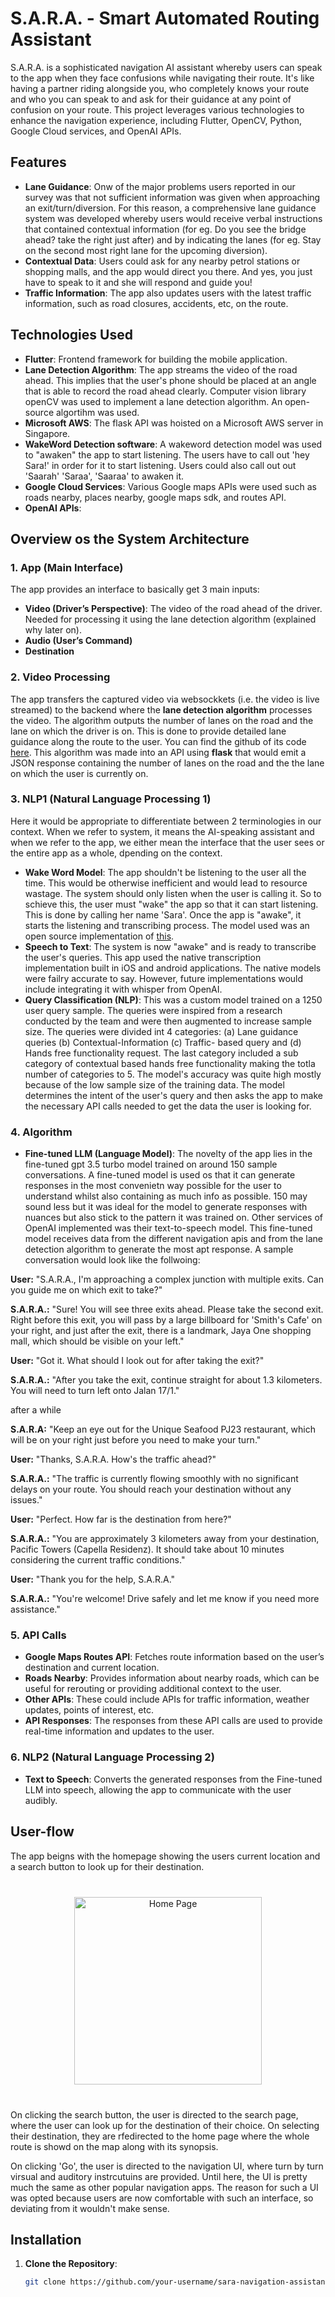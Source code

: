 # S.A.R.A. - Smart Automated Routing Assistant

S.A.R.A. is a sophisticated navigation AI assistant whereby users can speak to the app when they face confusions while navigating their route. It's like having a partner riding alongside you, who completely knows your route and who you can speak to and ask for their guidance at any point of confusion on your route.
This project leverages various technologies to enhance the navigation experience, including Flutter, OpenCV, Python, Google Cloud services, and OpenAI APIs.


## Features

- **Lane Guidance**: Onw of the major problems users reported in our survey was that not sufficient information was given when approaching an exit/turn/diversion. For this reason, a comprehensive lane guidance system was developed whereby users would receive verbal instructions that contained contextual information (for eg. Do you see the bridge ahead? take the right just after) and by indicating the lanes (for eg. Stay on the second most right lane for the upcoming diversion).
- **Contextual Data**: Users could ask for any nearby petrol stations or shopping malls, and the app would direct you there. And yes, you just have to speak to it and she will respond and guide you!
- **Traffic Information**: The app also updates users with the latest traffic information, such as road closures, accidents, etc, on the route.

## Technologies Used

- **Flutter**: Frontend framework for building the mobile application.
- **Lane Detection Algorithm**: The app streams the video of the road ahead. This implies that the user's phone should be placed at an angle that is able to record the road ahead clearly. Computer vision library openCV was used to implement a lane detection algorithm. An open-source algortihm was used. 
- **Microsoft AWS**: The flask API was hoisted on a Microsoft AWS server in Singapore.
- **WakeWord Detection software**: A wakeword detection model was used to "awaken" the app to start listening. The users have to call out 'hey Sara!' in order for it to start listening. Users could also call out out 'Saarah' 'Saraa', 'Saaraa' to awaken it. 
- **Google Cloud Services**: Various Google maps APIs were used such as roads nearby, places nearby, google maps sdk, and routes API.
- **OpenAI APIs**:

## Overview os the System Architecture

### 1. App (Main Interface)
The app provides an interface to basically get 3 main inputs:
- **Video (Driver’s Perspective)**: The video of the road ahead of the driver. Needed for processing it using the lane detection algorithm (explained why later on).
- **Audio (User’s Command)**
- **Destination**

### 2. Video Processing
The app transfers the captured video via websockkets (i.e. the video is live streamed) to the backend where the **lane detection algorithm** processes the video. The algorithm outputs the number of lanes on the road and the lane on which the driver is on. This is done to provide detailed lane guidance along the route to the user. You can find the github of its code <a href="https://github.com/cfzd/Ultra-Fast-Lane-Detection-v2">here</a>. This algorithm was made into an API using **flask** that would emit a JSON response containing the number of lanes on the road and the the lane on which the user is currently on.


### 3. NLP1 (Natural Language Processing 1)
Here it would be appropriate to differentiate between 2 terminologies in our context. When we refer to system, it means the AI-speaking assistant and when we refer to the app, we either mean the interface that the user sees or the entire app as a whole, dpending on the context.
- **Wake Word Model**: The app shouldn't be listening to the user all the time. This would be otherwise inefficient and would lead to resource wastage. The system should only listen when the user is calling it. So to schieve this, the user must "wake" the app so that it can start listening. This is done by calling her name 'Sara'. Once the app is "awake", it starts the listening and transcribing process. The model used was an open source implementation of <a href="https://github.com/dscripka/openWakeWord">this</a>.
- **Speech to Text**: The system is now "awake" and is ready to transcribe the user's queries. This app used the native transcription implementation built in iOS and android applications. The native models were failry accurate to say. However, future implementations would include integrating it with whisper from OpenAI.
- **Query Classification (NLP)**: This was a custom model trained on a 1250 user query sample. The queries were inspired from a research conducted by the team and were then augmented to increase sample size. The queries were divided int 4 categories: (a) Lane guidance queries (b) Contextual-Information (c) Traffic- based query and (d) Hands free functionality request. The last category included a sub category of contextual based hands free functionality making the totla number of categories to 5. The model's accuracy was quite high mostly because of the low sample size of the training data. The model determines the intent of the user's query and then asks the app to make the necessary API calls needed to get the data the user is looking for.

### 4. Algorithm
- **Fine-tuned LLM (Language Model)**:  The novelty of the app lies in the fine-tuned gpt 3.5 turbo model trained on around 150 sample conversations. A fine-tuned model is used os that it can generate responses in the most convenietn way possible for the user to understand whilst also containing as much info as possible. 150 may sound less but it was ideal for the model to generate responses with nuances but also stick to the pattern it was trained on. Other services of OpenAI implemented was their text-to-speech model. This fine-tuned model receives data from the different navigation apis and from the lane detection algorithm to generate the most apt response. A sample conversation would look like the follwoing:

**User:** "S.A.R.A., I'm approaching a complex junction with multiple exits. Can you guide me on which exit to take?"

**S.A.R.A.:** "Sure! You will see three exits ahead. Please take the second exit. Right before this exit, you will pass by a large billboard for 'Smith's Cafe' on your right, and just after the exit, there is a landmark, Jaya One shopping mall, which should be visible on your left."

**User:** "Got it. What should I look out for after taking the exit?"

**S.A.R.A.:** "After you take the exit, continue straight for about 1.3 kilometers. You will need to turn left onto Jalan 17/1."

after a while

**S.A.R.A:** "Keep an eye out for the Unique Seafood PJ23 restaurant, which will be on your right just before you need to make your turn." 

**User:** "Thanks, S.A.R.A. How's the traffic ahead?"

**S.A.R.A.:** "The traffic is currently flowing smoothly with no significant delays on your route. You should reach your destination without any issues."

**User:** "Perfect. How far is the destination from here?"

**S.A.R.A.:** "You are approximately 3 kilometers away from your destination, Pacific Towers (Capella Residenz). It should take about 10 minutes considering the current traffic conditions."

**User:** "Thank you for the help, S.A.R.A."

**S.A.R.A.:** "You're welcome! Drive safely and let me know if you need more assistance."

  

### 5. API Calls
- **Google Maps Routes API**: Fetches route information based on the user’s destination and current location.
- **Roads Nearby**: Provides information about nearby roads, which can be useful for rerouting or providing additional context to the user.
- **Other APIs**: These could include APIs for traffic information, weather updates, points of interest, etc.
- **API Responses**: The responses from these API calls are used to provide real-time information and updates to the user.

### 6. NLP2 (Natural Language Processing 2)
- **Text to Speech**: Converts the generated responses from the Fine-tuned LLM into speech, allowing the app to communicate with the user audibly.


  
## User-flow

The app beigns with the homepage showing the users current location and a search button to look up for their destination.

<p align="center" style="margin-top:40px; margin-bottom:40px;"><img src="readMeAssets/maps_ui.JPG" alt="Home Page" width="300"/></p>


On clicking the search button, the user is directed to the search page, where the user can look up for the destination of their choice. On selecting their destination, they are rfedirected to the home page where the whole route is showd on the map along with its synopsis.

On clicking 'Go', the user is directed to the navigation UI, where turn by turn virsual and auditory instrcutuins are provided. Until here, the UI is pretty much the same as other popular navigation apps. The reason for such a UI was opted because users are now comfortable with such an interface, so deviating from it wouldn't make sense.


  

## Installation

1. **Clone the Repository**:
   ```bash
   git clone https://github.com/your-username/sara-navigation-assistant.git
